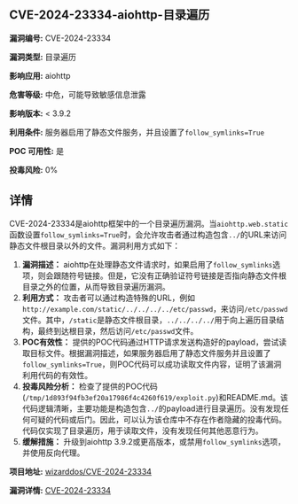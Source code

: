 ## CVE-2024-23334-aiohttp-目录遍历

**漏洞编号:** CVE-2024-23334

**漏洞类型:** 目录遍历

**影响应用:** aiohttp

**危害等级:** 中危，可能导致敏感信息泄露

**影响版本:** < 3.9.2

**利用条件:** 服务器启用了静态文件服务，并且设置了`follow_symlinks=True`

**POC 可用性:** 是

**投毒风险:** 0%

## 详情

CVE-2024-23334是aiohttp框架中的一个目录遍历漏洞。当`aiohttp.web.static`函数设置`follow_symlinks=True`时，会允许攻击者通过构造包含`../`的URL来访问静态文件根目录以外的文件。漏洞利用方式如下：

1.  **漏洞描述：** aiohttp在处理静态文件请求时，如果启用了`follow_symlinks`选项，则会跟随符号链接。但是，它没有正确验证符号链接是否指向静态文件根目录之外的位置，从而导致目录遍历漏洞。
2.  **利用方式：** 攻击者可以通过构造特殊的URL，例如`http://example.com/static/../../../../etc/passwd`，来访问`/etc/passwd`文件。其中，`/static`是静态文件根目录，`../../../../`用于向上遍历目录结构，最终到达根目录，然后访问`/etc/passwd`文件。
3.  **POC有效性：** 提供的POC代码通过HTTP请求发送构造好的payload，尝试读取目标文件。根据漏洞描述，如果服务器启用了静态文件服务并且设置了`follow_symlinks=True`，则POC代码可以成功读取文件内容，证明了该漏洞利用代码的有效性。
4.  **投毒风险分析：** 检查了提供的POC代码(`/tmp/1d893f94fb3ef20a17986f4c4260f619/exploit.py`)和README.md。该代码逻辑清晰，主要功能是构造包含`../`的payload进行目录遍历。没有发现任何可疑的代码或后门。因此，可以认为该仓库中不存在作者隐藏的投毒代码。代码仅实现了目录遍历，用于读取文件，没有发现任何其他恶意行为。
5.  **缓解措施：** 升级到aiohttp 3.9.2或更高版本，或禁用`follow_symlinks`选项，并使用反向代理。

**项目地址:** [wizarddos/CVE-2024-23334](https://github.com/wizarddos/CVE-2024-23334)

**漏洞详情:** [CVE-2024-23334](https://nvd.nist.gov/vuln/detail/CVE-2024-23334)